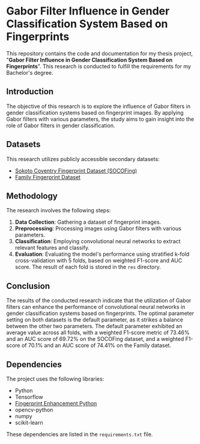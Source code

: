# Gabor Filter Influence in Gender Classification System Based on Fingerprints

This repository contains the code and documentation for my thesis project, "**Gabor Filter Influence in Gender Classification System Based on Fingerprints**". This research is conducted to fulfill the requirements for my Bachelor's degree.

## Introduction

The objective of this research is to explore the influence of Gabor filters in gender classification systems based on fingerprint images. By applying Gabor filters with various parameters, the study aims to gain insight into the role of Gabor filters in gender classification.

## Datasets

This research utilizes publicly accessible secondary datasets:
- [Sokoto Coventry Fingerprint Dataset (SOCOFing)](https://www.kaggle.com/datasets/ruizgara/socofing)
- [Family Fingerprint Dataset](https://data.mendeley.com/datasets/m4kz5ygxrn/1)

## Methodology

The research involves the following steps:
1. **Data Collection**: Gathering a dataset of fingerprint images.
2. **Preprocessing**: Processing images using Gabor filters with various parameters.
3. **Classification**: Employing convolutional neural networks to extract relevant features and classify.
4. **Evaluation**: Evaluating the model's performance using stratified k-fold cross-validation with 5 folds, based on weighted F1-score and AUC score. The result of each fold is stored in the `res` directory.

## Conclusion

The results of the conducted research indicate that the utilization of Gabor filters can enhance the performance of convolutional neural networks in gender classification systems based on fingerprints. The optimal parameter setting on both datasets is the default parameter, as it strikes a balance between the other two parameters. The default parameter exhibited an average value across all folds, with a weighted F1-score metric of 73.46% and an AUC score of 69.72% on the SOCOFing dataset, and a weighted F1-score of 70.1% and an AUC score of 74.41% on the Family dataset.

## Dependencies

The project uses the following libraries:
- Python
- Tensorflow
- [Fingerprint Enhancement Python](https://pypi.org/project/fingerprint-enhancer/)
- opencv-python
- numpy
- scikit-learn

These dependencies are listed in the `requirements.txt` file.